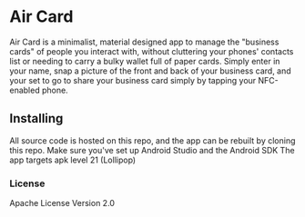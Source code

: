 # Air Card
Air Card is a minimalist, material designed app to manage the "business cards" of people you interact with, without cluttering your phones' contacts list or needing to carry a bulky wallet full of paper cards. Simply enter in your name, snap a picture of the front and back of your business card, and your set to go to share your business card simply by tapping your NFC-enabled phone.

## Installing
All source code is hosted on this repo, and the app can be rebuilt by cloning this repo.
Make sure you've set up Android Studio and the Android SDK
The app targets apk level 21 (Lollipop)
### License
Apache License Version 2.0
